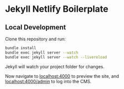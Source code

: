# Jekyll Netlify Boilerplate


## Local Development

Clone this repository and run:

```bash
bundle install
bundle exec jekyll server --watch
bundle exec jekyll server --watch --livereload
```
Jekyll will watch your project folder for changes.

Now navigate to [localhost:4000](http://localhost:4000/) to preview the site, and
[localhost:4000/admin](http://localhost:4000/admin) to log into the CMS.
